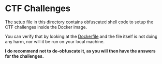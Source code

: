 # CTF Challenges

The [setup](setup) file in this directory contains obfuscated shell code to setup the CTF challenges inside the Docker image.

You can verify that by looking at the [Dockerfile](../Dockerfile) and the file itself is not doing any harm, nor will it be run on your local machine.

**I do recommend not to de-obfuscate it, as you will then have the answers for the challenges.**
